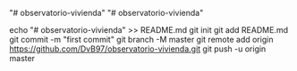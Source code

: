 "# observatorio-vivienda" 
"# observatorio-vivienda" 

echo "# observatorio-vivienda" >> README.md
git init
git add README.md
git commit -m "first commit"
git branch -M master
git remote add origin https://github.com/DvB97/observatorio-vivienda.git
git push -u origin master
